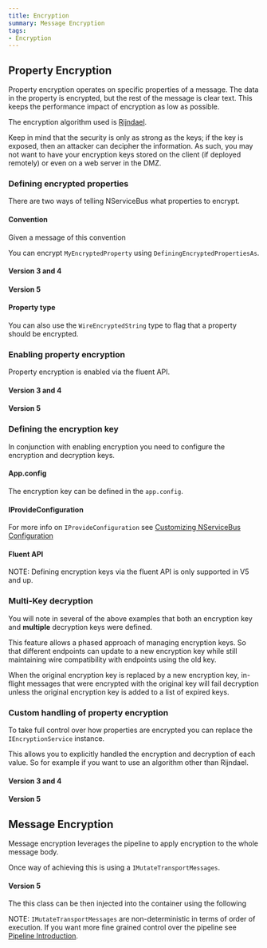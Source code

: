 ```yaml
---
title: Encryption
summary: Message Encryption
tags:
- Encryption
---
```


## Property Encryption

Property encryption operates on specific properties of a message. The data in the property is encrypted, but the rest of the message is clear text. This keeps the performance impact of encryption as low as possible. 

The encryption algorithm used is [Rijndael](http://msdn.microsoft.com/en-us/library/system.security.cryptography.rijndael.aspx).

Keep in mind that the security is only as strong as the keys; if the key is exposed, then an attacker can decipher the information. As such, you may not want to have your encryption keys stored on the client (if deployed remotely) or even on a web server in the DMZ. 

### Defining encrypted properties

There are two ways of telling NServiceBus what properties to encrypt.

#### Convention 

Given a message of this convention 

<!-- import MessageForEncryptionConventionV5 -->

You can encrypt `MyEncryptedProperty` using `DefiningEncryptedPropertiesAs`.

#### Version 3 and 4

<!-- import DefiningEncryptedPropertiesAsV4 -->

#### Version 5

<!-- import DefiningEncryptedPropertiesAsV5 --> 

#### Property type

You can also use the `WireEncryptedString` type to flag that a property should be encrypted.

<!-- import MessageWithEncryptedPropertyV3 --> 

### Enabling property encryption

Property encryption is enabled via the fluent API.

#### Version 3 and 4

<!-- import EncryptionServiceSimpleV4 -->

#### Version 5

<!-- import EncryptionServiceSimpleV5 --> 

### Defining the encryption key

In conjunction with enabling encryption you need to configure the encryption and decryption keys.

#### App.config

The encryption key can be defined in the `app.config`.

<!-- import EncryptionFromAppConfigV5 --> 
 
#### IProvideConfiguration

<!-- import EncryptionFromIProvideConfigurationV5 -->

For more info on `IProvideConfiguration` see [Customizing NServiceBus Configuration](customizing-nservicebus-configuration.md)

#### Fluent API

NOTE: Defining encryption keys via the fluent API is only supported in V5 and up. 

<!-- import EncryptionFromFluentAPIV5 -->

### Multi-Key decryption 

You will note in several of the above examples that both an encryption key and **multiple** decryption keys were defined.

This feature allows a phased approach of managing encryption keys. So that different endpoints can update to a new encryption key while still maintaining wire compatibility with endpoints using the old key.

When the original encryption key is replaced by a new encryption key, in-flight messages that were encrypted with the original key will fail decryption unless the original encryption key is added to a list of expired keys. 

### Custom handling of property encryption

To take full control over how properties are encrypted you can replace the `IEncryptionService` instance.

This allows you to explicitly handled the encryption and decryption of each value. So for example if you want to use an algorithm other than Rijndael.

#### Version 3 and 4

<!-- import EncryptionFromIEncryptionServiceV4 -->

#### Version 5 

<!-- import EncryptionFromIEncryptionServiceV5 -->

## Message Encryption

Message encryption leverages the pipeline to apply encryption to the whole message body.

Once way of achieving this is using a `IMutateTransportMessages`.

#### Version 5

<!-- import MessageBodyEncryptorV5 -->

The this class can be then injected into the container using the following

<!-- import UsingMessageBodyEncryptorV5 -->

NOTE: `IMutateTransportMessages` are non-deterministic in terms of order of execution. If you want more fine grained control over the pipeline see [Pipeline Introduction](nservicebus-pipeline-intro.md).
